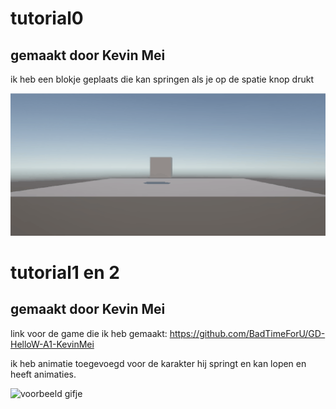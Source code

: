 # tutorial0

## gemaakt door Kevin Mei

ik heb een blokje geplaats die kan springen als je op de spatie knop drukt



![voorbeeld gifje](../MyFirstUnityGame/image/sigma.gif)




# tutorial1 en 2

## gemaakt door Kevin Mei

link voor de game die ik heb gemaakt: https://github.com/BadTimeForU/GD-HelloW-A1-KevinMei

ik heb animatie toegevoegd voor de karakter hij springt en kan lopen en heeft animaties.


![voorbeeld gifje](../MyFirstUnityGame/image/sigma2.gif)
